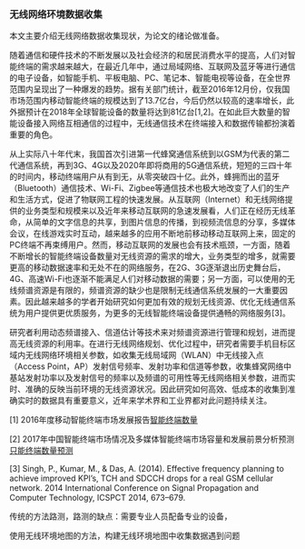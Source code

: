 ### 无线网络环境数据收集

本文主要介绍无线网络数据收集现状，为论文的绪论做准备。

随着通信和硬件技术的不断发展以及社会经济的和居民消费水平的提高，人们对智能终端的需求越来越大，在最近几年中，通过局域网络、互联网及蓝牙等进行通信的电子设备，如智能手机、平板电脑、PC、笔记本、智能电视等设备，在全世界范围内呈现出了一种爆发的趋势。据有关部门统计，截至2016年12月份，仅我国市场范围内移动智能终端的规模达到了13.7亿台，今后仍然以较高的速率增长，此外据预计在2018年全球智能设备的数量将达到81亿台[1,2]。在如此巨大数量的智能设备接入网络互相通信的过程中，无线通信技术在终端接入和数据传输都扮演着重要的角色。

从上实际八十年代末，我国首次引进第一代蜂窝通信系统到以GSM为代表的第二代通信系统，再到3G、4G以及2020年即将商用的5G通信系统，短短的三四十年的时间内，移动终端用户从有到无，从零突破四十亿。此外，蜂拥而出的蓝牙（Bluetooth）通信技术、Wi-Fi、Zigbee等通信技术也极大地改变了人们的生产和生活方式，促进了物联网工程的快速发展。从互联网（Internet）和无线网络提供的业务类型和规模来以及近年来移动互联网的急速发展看，人们正在经历无线革命，从简单的文字信息的共享，到图片信息的传播，到视频流信息的分享，多媒体会议，在线游戏实时互动，越来越多的应用不断地前移动移动互联网上来，固定的PC终端不再束缚用户。然而，移动互联网的发展也会有技术瓶颈，一方面，随着不断增长的智能终端设备数量对无线资源的需求的增大，业务类型的增多，就需要更高的移动数据速率和无处不在的网络服务，在2G、3G逐渐退出历史舞台后，4G、高速Wi-Fi也逐渐不能满足人们对移动数据的需要；另一方面，可以使用的无线频谱资源是有限的，频谱资源的缺少也是限制无线通信系统发展的一大重要因素。因此越来越多的学者开始研究如何更加有效的规划无线资源、优化无线通信系统为用户提供更优质服务，为更多的无线智能终端设备提供通畅的网络服务[3]。

研究者利用动态频谱接入、信道估计等技术来对频谱资源进行管理和规划，进而提高无线资源的利用率。在进行无线网络规划、优化过程中，研究者需要手机目标区域内无线网络环境相关参数，如收集无线局域网（WLAN）中无线接入点（Access Point，AP）发射信号频率、发射功率和信道等参数，收集蜂窝网络中基站发射功率以及发射信号的频率以及频谱的可用性等无线网络相关参数，进而实时、准确的反映当前环境的无线资源状况。因此研究如何高效、低成本的收集到准确实时的数据具有重要意义，近年来学术界和工业界都对此问题持续关注。



[1]  2016年度移动智能终端市场发展报告[智能终端数量](http://www.199it.com/archives/581260.html)

[2] 2017年中国智能终端市场情况及多媒体智能终端市场容量和发展前景分析预测[只能终端数量预测](http://www.chyxx.com/industry/201705/521957.html)

[3] Singh, P., Kumar, M., & Das, A. (2014). Effective frequency planning to achieve improved KPI’s, TCH and SDCCH drops for a real GSM cellular network. 2014 International Conference on Signal Propagation and Computer Technology, ICSPCT 2014, 673–679. 

传统的方法路测，路测的缺点：需要专业人员配备专业的设备，

使用无线环境地图的方法，构建无线环境地图中收集数据遇到问题